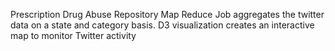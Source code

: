 Prescription Drug Abuse Repository
Map Reduce Job aggregates the twitter data on a state and category basis.
D3 visualization creates an interactive map to monitor Twitter activity
